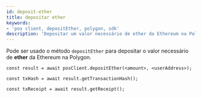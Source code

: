 ```yaml
---
id: deposit-ether
title: depositar ether
keywords:
- 'pos client, depositEther, polygon, sdk'
description: 'Depositar um valor necessário de ether da Ethereum na Polygon.'
---
```


Pode ser usado o método `depositEther` para depositar o valor necessário de **ether** da Ethereum na Polygon.

```
const result = await posClient.depositEther(<amount>, <userAddress>);

const txHash = await result.getTransactionHash();

const txReceipt = await result.getReceipt();

```
